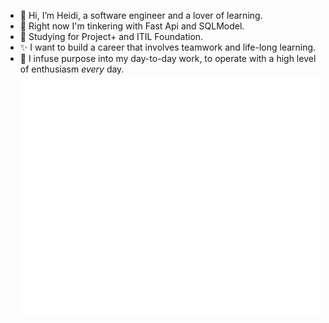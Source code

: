 - 👋 Hi, I’m Heidi, a software engineer and a lover of learning.
- 🔧 Right now I'm tinkering with Fast Api and SQLModel.
- 📖 Studying for Project+ and ITIL Foundation.
- ✨ I want to build a career that involves teamwork and life-long learning.
- 💞️ I infuse purpose into my day-to-day work, to operate with a high level of enthusiasm <em>every</em> day.  
![Metrics](/metrics.plugin.habits.facts.svg)  
![Metrics](/github-metrics.svg)
